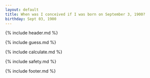 ```yaml
---
layout: default
title: When was I conceived if I was born on September 3, 1900?
birthday: Sept 03, 1900
---
```


{% include header.md %}

{% include guess.md %}

{% include calculate.md %}

{% include safety.md %}

{% include footer.md %}



